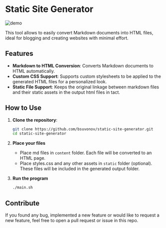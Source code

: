 # Static Site Generator

![demo](https://raw.githubusercontent.com/wiki/bsuvonov/static-site-generator/images/demo.png)

This tool allows to easily convert Markdown documents into HTML files, ideal for blogging and creating websites with minimal effort.

## Features

- **Markdown to HTML Conversion**: Converts Markdown documents to HTML automatically.
- **Custom CSS Support**: Supports custom stylesheets to be applied to the generated HTML files for a personalized look.
- **Static File Support**: Keeps the original linkage between markdown files and their static assets in the output html files in tact.

## How to Use

1. **Clone the repository**:
   
   ```bash
   git clone https://github.com/bsuvonov/static-site-generator.git
   cd static-site-generator
   ```
   
3. **Place your files**
   
   - Place md files in `content` folder. Each file will be converted to an HTML page.
   - Place styles.css and any other assets in `static` folder (optional). These files will be included in the generated output folder.
     
5. **Run the program**

   ```bash
   ./main.sh
   ```   

## Contribute
If you found any bug, implemented a new feature or would like to request a new feature, feel free to open a pull request or issue in this repo.
